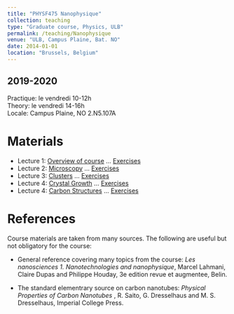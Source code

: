 ```yaml
---
title: "PHYSF475 Nanophysique"
collection: teaching
type: "Graduate course, Physics, ULB"
permalink: /teaching/Nanophysique
venue: "ULB, Campus Plaine, Bat. NO"
date: 2014-01-01
location: "Brussels, Belgium"
---
```


2019-2020
---------
Practique: le vendredi 10-12h  
Theory: le vendredi 14-16h  
Locale: Campus Plaine, NO 2.N5.107A  

Materials
======

* Lecture 1: [Overview of course](/files/Nanophysique/lecture1.pdf)	... [Exercises](/files/Nanophysique/Exercises1.pdf)
* Lecture 2: [Microscopy](/files/Nanophysique/lecture2.pdf)	... [Exercises](/files/Nanophysique/Exercises2.pdf)
* Lecture 3: [Clusters](/files/Nanophysique/lecture3.pdf)	... [Exercises](/files/Nanophysique/Exercises3.pdf)
* Lecture 4: [Crystal Growth](/files/Nanophysique/lecture4.pdf)	... [Exercises](/files/Nanophysique/Exercises4.pdf)
* Lecture 4: [Carbon Structures](/files/Nanophysique/lecture5.pdf)	... [Exercises](/files/Nanophysique/Exercises5.pdf)

References
=============
Course materials are taken from many sources. The following are useful but not obligatory for the course:
* General reference covering many topics from the course: *Les nanosciences 1. Nanotechnologies and nanophysique*, Marcel Lahmani, Claire Dupas and Philippe Houday, 3e edition revue et augmentee, Belin.

* The standard elementrary source on carbon nanotubes: *Physical Properties of Carbon Nanotubes* , R. Saito, G. Dresselhaus and M. S. Dresselhaus, Imperial College Press.



